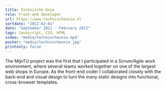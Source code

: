 ```yaml
---
title: Technische Unie
role: Front-end developer
url: https://www.technischeunie.nl
sortdate: "2012-02-01"
date: "September 2011 - February 2012"
tags: Javascript, CSS, HTML
video: "media/technischeunie.mp4"
poster: "media/technischeunie.jpg"
printonly: false
---
```

The MijnTU project was the first that I participated in a Scrum/Agile work environment, where several teams worked together on one of the largest web shops in Europe. As the front-end coder I collaborated closely with the back-end and visual design to turn the many static designs into functional, cross-browser templates.

